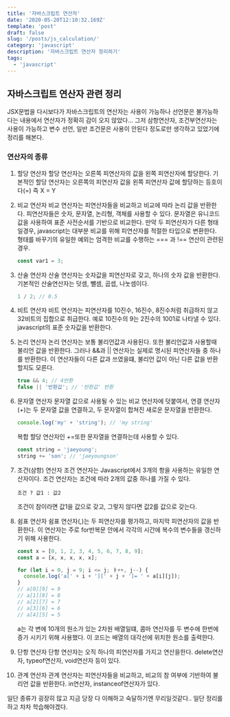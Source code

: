 ```yaml
---
title: '자바스크립트 연산자'
date: '2020-05-20T12:10:32.169Z'
template: 'post'
draft: false
slug: '/posts/js_calculation/'
category: 'javascript'
description: '자바스크립트 연산자 정리하기'
tags:
  - 'javascript'
---
```


## 자바스크립트 연산자 관련 정리

JSX문법을 다시보다가 자바스크립트의 연산자는 사용이 가능하나 선언문은 불가능하다는 내용에서 연산자가 정확히 감이 오지 않았다... 그저 삼항연산자, 조건부연산자는 사용이 가능하고 변수 선언, 일반 조건문은 사용이 안된다 정도로만 생각하고 있었기에 정리를 해본다.

### 연산자의 종류

1. 할당 연산자
   할당 연산자는 오른쪽 피연산자의 값을 왼쪽 피연산자에 할당한다. 기본적인 할당 연산자는 오른쪽의 피연산자 값을 왼쪽 피연산자 값에 할당하는 등호이다(=) 즉 X = Y

2. 비교 연산자
   비교 연산자는 피연산자들을 비교하고 비교에 따라 논리 값을 반환한다. 피연산자들은 숫자, 문자열, 논리형, 객체를 사용할 수 있다. 문자열은 유니코드 값을 사용하여 표준 사전순서를 기반으로 비교한다. 만약 두 피연산자가 다른 형태일경우, javascript는 대부분 비교를 위해 피연산자를 적절한 타입으로 변환한다. 형태를 바꾸기의 유일한 예외는 엄격한 비교를 수행하는 === 과 !== 연산이 관련된 경우.

   ```js
   const var1 = 3;
   ```

3. 산술 연산자
   산술 연산자는 숫자값을 피연산자로 갖고, 하나의 숫자 값을 반환한다. 기본적인 산술연산자는 덧셈, 뺄셈, 곱셉, 나눗셈이다.

   ```js
   1 / 2; // 0.5
   ```

4. 비트 연산자
   비트 연산자는 피연산자를 10진수, 16진수, 8진수처럼 취급하지 않고 32비트의 집합으로 취급한다. 예로 10진수의 9는 2진수의 1001로 나타낼 수 있다. javascript의 표준 숫자값을 반환한다.

5. 논리 연산자
   논리 연산자는 보통 불리언값과 사용된다. 또한 불리언값과 사용할때 불리언 값을 반환한다.
   그러나 &&과 || 연산자는 실제로 명시된 피연산자들 중 하나를 반환한다. 이 연산자들이 다른 값과 쓰였을떄, 불리언 값이 아닌 다른 값을 반환할지도 모른다.

   ```js
   true && 4; // 4반환
   false || '반환값'; // '반환값' 반환
   ```

6) 문자열 연산자
   문자열 값으로 사용될 수 있는 비교 연산자에 덧붙여서, 연결 연산자(+)는 두 문자열 값을 연결하고, 두 문자열이 합쳐진 새로운 문자열을 반환한다.

   ```js
   console.log('my' + 'string'); // 'my string'
   ```

   복합 할당 연산자인 +=또한 문자열을 연결하는데 사용할 수 있다.

   ```js
   const string = 'jaeyoung';
   string += 'son'; // 'jaeyoungson'
   ```

7) 조건(삼항) 연산자
   조건 연산자는 Javascript에서 3개의 항을 사용하는 유일한 연산자이다. 조건 연산자는 조건에 따라 2개의 값중 하나를 가질 수 있다.
   ```
   조건 ? 값1 : 값2
   ```
   조건이 참이라면 값1을 값으로 갖고, 그렇지 않다면 값2를 값으로 갖는다.
8) 쉼표 연산자
   쉼표 연산자(,)는 두 피연산자를 평가하고, 마지막 피연산자의 값을 반환한다. 이 연산자는 주로 for반복문 안에서 각각의 시간에 복수의 변수들을 갱신하기 위해 사용한다.

   ```js
   const x = [0, 1, 2, 3, 4, 5, 6, 7, 8, 9];
   const a = [x, x, x, x, x];

   for (let i = 0, j = 9; i <= j; ㅑ++, j--) {
     console.log('a[' + i + '][' + j + ']= ' + a[i][j]);
   }
   // a[0][9] = 9
   // a[1][8] = 8
   // a[2][7] = 7
   // a[3][6] = 6
   // a[4][5] = 5
   ```

   a는 각 변에 10개의 원소가 있는 2차원 배열일떄, 콤마 연산자를 두 변수에 한번에 증가 시키기 위해 사용했다. 이 코드는 배열의 대각선에 위치한 원소를 출력한다.

9) 단항 연산자
   단항 연산자는 오직 하나의 피연산자를 가지고 연산을한다.
   delete연산자, typeof연산자, void연산자 등이 있다.
10) 관계 연산자
    관계 연산자는 피연산자들을 비교하고, 비교의 참 여부에 기반하여 불리언 값을 반환한다.
    in연산자, instanceof연산자가 있다.

일단 종류가 굉장히 많고 지금 당장 다 이해하고 숙달하기엔 무리일것같다.. 일단 정리를 하고 차차 학습해야겠다.
